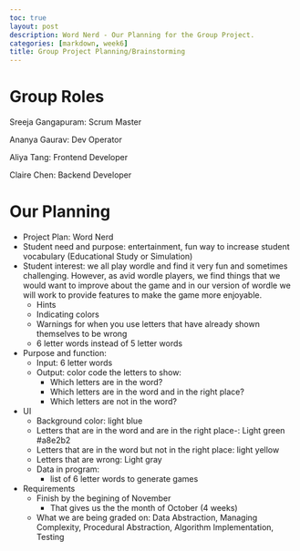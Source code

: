 ```yaml
---
toc: true
layout: post
description: Word Nerd - Our Planning for the Group Project. 
categories: [markdown, week6]
title: Group Project Planning/Brainstorming
--- 
```


# Group Roles
Sreeja Gangapuram: Scrum Master

Ananya Gaurav: Dev Operator

Aliya Tang: Frontend Developer 

Claire Chen: Backend Developer 

# Our Planning 
- Project Plan: Word Nerd
- Student need and purpose: entertainment, fun way to increase student vocabulary (Educational Study or Simulation)
- Student interest: we all play wordle and find it very fun and sometimes challenging. However, as avid wordle players, we find things that we would want to improve about the game and in our version of wordle we will work to provide features to make the game more enjoyable.
    - Hints
    - Indicating colors
    - Warnings for when you use letters that have already shown themselves to be wrong
    - 6 letter words instead of 5 letter words
- Purpose and function:
    - Input: 6 letter words
    - Output: color code the letters to show:
        - Which letters are in the word?
        - Which letters are in the word and in the right place?
        - Which letters are not in the word?
- UI
    - Background color: light blue
    - Letters that are in the word and are in the right place-: Light green #a8e2b2
    - Letters that are in the word but not in the right place: light yellow
    - Letters that are wrong:  Light gray
    - Data in program: 
        - list of 6 letter words to generate games
- Requirements 
    - Finish by the begining of November
        - That gives us the the month of October (4 weeks) 
    - What we are being graded on: Data Abstraction, Managing Complexity, Procedural Abstraction, Algorithm Implementation, Testing